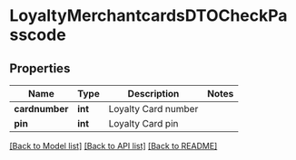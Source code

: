 # LoyaltyMerchantcardsDTOCheckPasscode

## Properties
Name | Type | Description | Notes
------------ | ------------- | ------------- | -------------
**cardnumber** | **int** | Loyalty Card number | 
**pin** | **int** | Loyalty Card pin | 

[[Back to Model list]](../README.md#documentation-for-models) [[Back to API list]](../README.md#documentation-for-api-endpoints) [[Back to README]](../../README.md)


